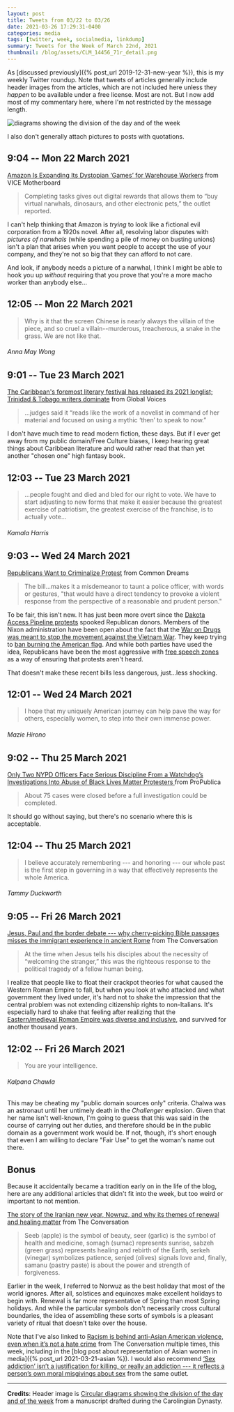 ```yaml
---
layout: post
title: Tweets from 03/22 to 03/26
date: 2021-03-26 17:29:31-0400
categories: media
tags: [twitter, week, socialmedia, linkdump]
summary: Tweets for the Week of March 22nd, 2021
thumbnail: /blog/assets/CLM_14456_71r_detail.png
---
```


As [discussed previously]({% post_url 2019-12-31-new-year %}), this is my weekly Twitter roundup.  Note that tweets of articles generally include header images from the articles, which are not included here unless they *happen* to be available under a free license.  Most are not.  But I now add most of my commentary here, where I'm not restricted by the message length.

![diagrams showing the division of the day and of the week](/blog/assets/CLM_14456_71r_detail.png "diagrams showing the division of the day and of the week")

I also don't generally attach pictures to posts with quotations.

## 9:04 -- Mon 22 March 2021

[<i class="fab fa-twitter-square"></i>](https://jcolag.github.io/twitter/1373983801857040386) [Amazon Is Expanding Its Dystopian ‘Games’ for Warehouse Workers](https://www.vice.com/en/article/bvxqjm/amazon-is-expanding-its-dystopian-games-for-warehouse-workers) from VICE Motherboard

 > Completing tasks gives out digital rewards that allows them to “buy virtual narwhals, dinosaurs, and other electronic pets,” the outlet reported.

I can't help thinking that Amazon is *trying* to look like a fictional evil corporation from a 1920s novel.  After all, resolving labor disputes with *pictures of narwhals* (while spending a pile of money on busting unions) isn't a plan that arises when you want people to accept the use of your company, and they're not so big that they can afford to not care.

And look, if anybody needs a picture of a narwhal, I think I might be able to hook you up *without* requiring that you prove that you're a more macho worker than anybody else...

## 12:05 -- Mon 22 March 2021

[<i class="fab fa-twitter"></i>](https://jcolag.github.io/twitter/1374029351709110279)

 > Why is it that the screen Chinese is nearly always the villain of the piece, and so cruel a villain--murderous, treacherous, a snake in the grass. We are not like that.

###### Anna May Wong

## 9:01 -- Tue 23 March 2021

[<i class="fab fa-twitter-square"></i>](https://jcolag.github.io/twitter/1374345434441781249) [The Caribbean's foremost literary festival has released its 2021 longlist; Trinidad & Tobago writers dominate](https://globalvoices.org/2021/03/15/the-caribbeans-foremost-literary-festival-has-released-its-2021-longlist-trinidad-tobago-writers-dominate/) from Global Voices

 > ...judges said it “reads like the work of a novelist in command of her material and focused on using a mythic ‘then’ to speak to now.”

I don't have much time to read modern fiction, these days.  But if I ever get away from my public domain/Free Culture biases, I keep hearing great things about Caribbean literature and would rather read that than yet another "chosen one" high fantasy book.

## 12:03 -- Tue 23 March 2021

[<i class="fab fa-twitter"></i>](https://jcolag.github.io/twitter/1374391236224638983)

 > ...people fought and died and bled for our right to vote. We have to start adjusting to new forms that make it easier because the greatest exercise of patriotism, the greatest exercise of the franchise, is to actually vote...

###### Kamala Harris

## 9:03 -- Wed 24 March 2021

[<i class="fab fa-twitter-square"></i>](https://jcolag.github.io/twitter/1374708325661704193) [Republicans Want to Criminalize Protest](https://www.commondreams.org/views/2021/03/16/republicans-want-criminalize-protest) from Common Dreams

 > The bill...makes it a misdemeanor to taunt a police officer, with words or gestures, "that would have a direct tendency to provoke a violent response from the perspective of a reasonable and prudent person."

To be fair, this isn't new.  It has just been more overt since the [Dakota Access Pipeline protests](https://en.wikipedia.org/wiki/Dakota_Access_Pipeline_protests) spooked Republican donors.  Members of the Nixon administration have been open about the fact that the [War on Drugs was meant to stop the movement against the Vietnam War](https://www.vox.com/2016/3/22/11278760/war-on-drugs-racism-nixon).  They keep trying to [ban burning the American flag](https://en.wikipedia.org/wiki/Flag_Desecration_Amendment).  And while both parties have used the idea, Republicans have been the most aggressive with [free speech zones](https://en.wikipedia.org/wiki/Free_speech_zone) as a way of ensuring that protests aren't heard.

That doesn't make these recent bills less dangerous, just...less shocking.

## 12:01 -- Wed 24 March 2021

[<i class="fab fa-twitter"></i>](https://jcolag.github.io/twitter/1374753121071591427)

 > I hope that my uniquely American journey can help pave the way for others, especially women, to step into their own immense power.

###### Mazie Hirono

## 9:02 -- Thu 25 March 2021

[<i class="fab fa-twitter-square"></i>](https://jcolag.github.io/twitter/1375070462137393162) [Only Two NYPD Officers Face Serious Discipline From a Watchdog’s Investigations Into Abuse of Black Lives Matter Protesters ](https://www.propublica.org/article/only-two-nypd-officers-face-serious-discipline-from-a-watchdogs-investigations-into-abuse-of-black-lives-matter-protesters) from ProPublica

 > About 75 cases were closed before a full investigation could be completed.

It should go without saying, but there's no scenario where this is acceptable.

## 12:04 -- Thu 25 March 2021

[<i class="fab fa-twitter"></i>](https://jcolag.github.io/twitter/1375116263517605889)

 > I believe accurately remembering --- and honoring --- our whole past is the first step in governing in a way that effectively represents the whole America.

###### Tammy Duckworth

## 9:05 -- Fri 26 March 2021

[<i class="fab fa-twitter-square"></i>](https://jcolag.github.io/twitter/1375433605376307200) [Jesus, Paul and the border debate --- why cherry-picking Bible passages misses the immigrant experience in ancient Rome](https://theconversation.com/jesus-paul-and-the-border-debate-why-cherry-picking-bible-passages-misses-the-immigrant-experience-in-ancient-rome-155021) from The Conversation

 > At the time when Jesus tells his disciples about the necessity of “welcoming the stranger,” this was the righteous response to the political tragedy of a fellow human being.

I realize that people like to float their crackpot theories for what caused the Western Roman Empire to fall, but when you look at who attacked and what government they lived under, it's hard not to shake the impression that the central problem was not extending citizenship rights to non-Italians.  It's especially hard to shake that feeling after realizing that the [Eastern/medieval Roman Empire was diverse and inclusive](https://theconversation.com/why-white-supremacists-and-qanon-enthusiasts-are-obsessed-but-very-wrong-about-the-byzantine-empire-154994), and survived for another thousand years.

## 12:02 -- Fri 26 March 2021

[<i class="fab fa-twitter"></i>](https://jcolag.github.io/twitter/1375478148331053061)

 > You are your intelligence.

###### Kalpana Chawla

This may be cheating my "public domain sources only" criteria.  Chalwa was an astronaut until her untimely death in the *Challenger* explosion.  Given that her name isn't well-known, I'm going to guess that this was said in the course of carrying out her duties, and therefore should be in the public domain as a government work would be.  If not, though, it's short enough that even I am willing to declare "Fair Use" to get the woman's name out there.

## Bonus

Because it accidentally became a tradition early on in the life of the blog, here are any additional articles that didn't fit into the week, but too weird or important to not mention.

<i class="fas fa-square"></i> [The story of the Iranian new year, Nowruz, and why its themes of renewal and healing matter](https://theconversation.com/the-story-of-the-iranian-new-year-nowruz-and-why-its-themes-of-renewal-and-healing-matter-156701) from The Conversation

 > Seeb (apple) is the symbol of beauty, seer (garlic) is the symbol of health and medicine, somagh (sumac) represents sunrise, sabzeh (green grass) represents healing and rebirth of the Earth, serkeh (vinegar) symbolizes patience, senjed (olives) signals love and, finally, samanu (pastry paste) is about the power and strength of forgiveness.

Earlier in the week, I referred to Norwuz as the best holiday that most of the world ignores.  After all, solstices and equinoxes make excellent holidays to begin with.  Renewal is far more representative of Spring than most Spring holidays.  And while the particular symbols don't necessarily cross cultural boundaries, the idea of assembling these sorts of symbols is a pleasant variety of ritual that doesn't take over the house.

Note that I've also linked to [Racism is behind anti-Asian American violence, even when it’s not a hate crime](https://theconversation.com/racism-is-behind-anti-asian-american-violence-even-when-its-not-a-hate-crime-157487) from The Conversation multiple times, this week, including in the [blog post about representation of Asian women in media]({% post_url 2021-03-21-asian %}).  I would also recommend [‘Sex addiction’ isn’t a justification for killing, or really an addiction --- it reflects a person’s own moral misgivings about sex](https://theconversation.com/sex-addiction-isnt-a-justification-for-killing-or-really-an-addiction-it-reflects-a-persons-own-moral-misgivings-about-sex-157543) from the same outlet.

* * *

**Credits**:  Header image is [Circular diagrams showing the division of the day and of the week](https://en.wikipedia.org/wiki/Week#/media/File:CLM_14456_71r_detail.jpg) from a manuscript drafted during the Carolingian Dynasty.
